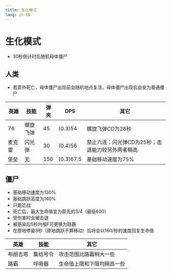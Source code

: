 ```yaml
---
title: 生化模式
lang: zh-CN
---
```


# 生化模式

* 30秒倒计时后随机母体僵尸

## 人类

* 若意外死亡，母体僵尸出现前会随机地点复活，母体僵尸出现后会变为普通僵尸

| 英雄 | 技能 | 弹夹 | DPS | 其它 |
| ---- | --- | --- | --- | --- |
| 76 | 螺旋飞弹 | 45 | (0.3)54 | 螺旋飞弹CD为28秒 | |
| 麦克雷 | 闪光弹 | 30 | (0.4)56 | 禁止六连；闪光弹CD为25秒；击退能力较另外两者稍高 |
| 堡垒 | 无 | 150 | (0.3)67.5 | 基础移动速度为75% |

## 僵尸

* 基础移动速度为130%
* 基础跳跃高度为140%
* 只能近战
* 死亡后，最大生命值变为原先的3/4（最低600）
* 受伤害时会被击退
* 被感染后5秒内按F可更换为路霸
* 在原地停留3秒（原地跳跃不算移动）后将会以180/秒的速度回复生命值

| 英雄 | 技能 | 其它 |
| ---- | --- | --- |
| 布丽吉塔 | 集结号令 | 攻击范围比路霸稍大一些 |
| 路霸 | 呼吸器 | 生命值上限和下限均稍高一些 |
